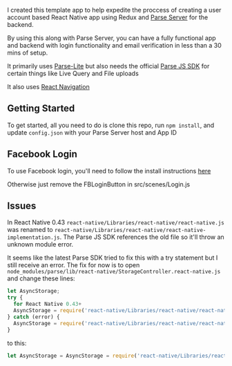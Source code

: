 I created this template app to help expedite the proccess of creating a user account based React Native app using Redux and [Parse Server](https://github.com/parse-community/parse-server) for the backend.

By using this along with Parse Server, you can have a fully functional app and backend with login functionality and email verification in less than a 30 mins of setup.

It primarily uses [Parse-Lite](https://github.com/andrewimm/parse-lite) but also needs the official [Parse JS SDK](https://github.com/parse-community/Parse-SDK-JS) for certain things like Live Query and File uploads

It also uses [React Navigation](https://github.com/react-community/react-navigation)

## Getting Started

To get started, all you need to do is clone this repo, run `npm install`, and update ``config.json`` with your Parse Server host and App ID

## Facebook Login

To use Facebook login, you'll need to follow the install instructions [here](https://github.com/facebook/react-native-fbsdk)

Otherwise just remove the FBLoginButton in src/scenes/Login.js

## Issues

In React Native 0.43 ``react-native/Libraries/react-native/react-native.js`` was renamed to ``react-native/Libraries/react-native/react-native-implementation.js``. The Parse JS SDK references the old file so it'll throw an unknown module error. 

It seems like the latest Parse SDK tried to fix this with a try statement but I still receive an error. The fix for now is to open ``node_modules/parse/lib/react-native/StorageController.react-native.js`` and change these lines:

```javascript
let AsyncStorage;
try {
  for React Native 0.43+
  AsyncStorage = require('react-native/Libraries/react-native/react-native-implementation').AsyncStorage;
} catch (error) {
  AsyncStorage = require('react-native/Libraries/react-native/react-native.js').AsyncStorage;
}
```

to this:

```javascript
let AsyncStorage = AsyncStorage = require('react-native/Libraries/react-native/react-native-implementation').AsyncStorage;
```
